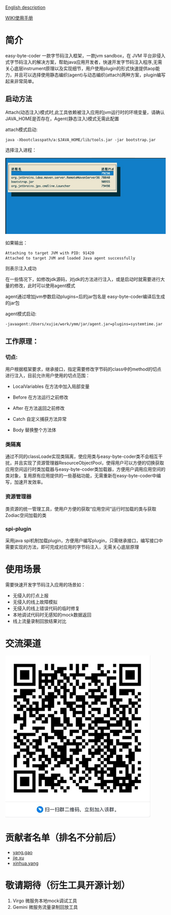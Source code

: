 
<a href="https://github.com/ymm-tech/easy-byte-coder/blob/master/README.md" title="English_description">English description</a>

<a href="https://github.com/ymm-tech/easy-byte-coder/wiki">WIKI使用手册</a>

# 简介

easy-byte-coder 一款字节码注入框架，一款jvm sandbox，在 JVM 平台非侵入式字节码注入的解决方案，帮助java应用开发者，快速开发字节码注入程序,无需关心底层instrument原理以及实现细节，用户使用plugin的形式快速提供aop能力，并且可以选择使用静态编织(agent)与动态编织(attach)两种方案，plugin编写起来非常简单。



## 启动方法

Attach(动态注入)模式时,此工具依赖被注入应用的jvm运行时的环境变量，请确认JAVA_HOME是否存在，Agent(静态注入)模式无需此配置

attach模式启动:

```
java -Xbootclasspath/a:$JAVA_HOME/lib/tools.jar -jar bootstrap.jar
```

选择注入进程：

![image-20200818201959949](./img/image-20200818201959949.png)

如果输出：

```
Attaching to target JVM with PID: 91420
Attached to target JVM and loaded Java agent successfully
```

则表示注入成功

在一些情况下，如修改jdk源码，对jdk的方法进行注入，或是启动时就需要进行大量的修改，此时可以使用agent模式

agent通过增加jvm参数启动plugins=后的jar包名是 easy-byte-coder编译后生成的jar包

agent模式启动:

```
-javaagent:/Users/xujie/work/ymm/jar/agent.jar=plugins=systemtime.jar
```



## 工作原理：

### 切点:

用户根据框架要求，继承接口，指定需要修改字节码的class中的method的切点进行注入，目前允许用户使用的切点范围：

- LocalVariables 在方法中加入局部变量

- Before 在方法运行之前修改
- After 在方法返回之前修改
- Catch 自定义捕获方法异常
- Body 替换整个方法体

### 类隔离

通过不同的classLoade实现类隔离，使应用类与easy-byte-coder类不会相互干扰，并且实现了资源管理器ResourceObjectPool，使得用户可以方便的切换获取应用空间运行时类加载器与easy-byte-coder类加载器，方便用户调用应用空间的类对象，复用原有应用提供的一些基础功能，无需重新在easy-byte-coder中编写，加速开发效率。

### 资源管理器

类资源的统一管理工具，使用户方便的获取“应用空间”运行时加载的类与获取Zodiac空间加载的类

### spi-plugin

采用java spi机制加载plugin，方便用户编写plugin，只需继承接口，编写接口中需要实现的方法，即可完成对应用的字节码注入，无需关心底层原理

# 使用场景

需要快速开发字节码注入应用的场景如：

- 无侵入的打点上报
- 无侵入的线上故障模拟
- 无侵入的线上错误代码的临时修复
- 本地调试代码时无感知的mock数据返回
- 线上流量录制回放结果对比

# 交流渠道
![](./img/20200824164911.jpg)
# 贡献者名单（排名不分前后）
- [yang.gao](https://github.com/gaozhaoyanghe)
- [jie.xu](https://github.com/njxjxj)
- [xinhua.yang](https://github.com/yangxinghua0716)

# 敬请期待（衍生工具开源计划）

1. Virgo 微服务本地mock调试工具
2. Gemini 微服务流量录制回放工具 
